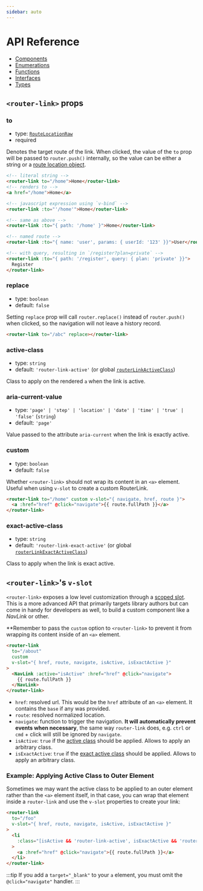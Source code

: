 ```yaml
---
sidebar: auto
---
```


# API Reference

- [Components](./vue-router-variable.md)
- [Enumerations](./vue-router-enum.md)
- [Functions](./vue-router-function.md)
- [Interfaces](./vue-router-interface.md)
- [Types](./vue-router-typealias.md)

## `<router-link>` props

### to

- type: [`RouteLocationRaw`](#routelocationraw)
- required

Denotes the target route of the link. When clicked, the value of the `to` prop will be passed to `router.push()` internally, so the value can be either a string or a [route location object](#routelocationraw).

```html
<!-- literal string -->
<router-link to="/home">Home</router-link>
<!-- renders to -->
<a href="/home">Home</a>

<!-- javascript expression using `v-bind` -->
<router-link :to="'/home'">Home</router-link>

<!-- same as above -->
<router-link :to="{ path: '/home' }">Home</router-link>

<!-- named route -->
<router-link :to="{ name: 'user', params: { userId: '123' }}">User</router-link>

<!-- with query, resulting in `/register?plan=private` -->
<router-link :to="{ path: '/register', query: { plan: 'private' }}">
  Register
</router-link>
```

### replace

- type: `boolean`
- default: `false`

Setting `replace` prop will call `router.replace()` instead of `router.push()` when clicked, so the navigation will not leave a history record.

```html
<router-link to="/abc" replace></router-link>
```

### active-class

- type: `string`
- default: `'router-link-active'` (or global [`routerLinkActiveClass`](#TODO))

Class to apply on the rendered `a` when the link is active.

### aria-current-value

- type: `'page' | 'step' | 'location' | 'date' | 'time' | 'true' | 'false'` (`string`)
- default: `'page'`

Value passed to the attribute `aria-current` when the link is exactly active.

### custom

- type: `boolean`
- default: `false`

Whether `<router-link>` should not wrap its content in an `<a>` element. Useful when using `v-slot` to create a custom RouterLink.

```html
<router-link to="/home" custom v-slot="{ navigate, href, route }">
  <a :href="href" @click="navigate">{{ route.fullPath }}</a>
</router-link>
```

### exact-active-class

- type: `string`
- default: `'router-link-exact-active'` (or global [`routerLinkExactActiveClass`](#TODO))

Class to apply when the link is exact active.

## `<router-link>`'s `v-slot`

`<router-link>` exposes a low level customization through a [scoped slot](https://v3.vuejs.org/guide/component-slots.html#scoped-slots). This is a more advanced API that primarily targets library authors but can come in handy for developers as well, to build a custom component like a _NavLink_ or other.

\*\*Remember to pass the `custom` option to `<router-link>` to prevent it from wrapping its content inside of an `<a>` element.

```html
<router-link
  to="/about"
  custom
  v-slot="{ href, route, navigate, isActive, isExactActive }"
>
  <NavLink :active="isActive" :href="href" @click="navigate">
    {{ route.fullPath }}
  </NavLink>
</router-link>
```

- `href`: resolved url. This would be the `href` attribute of an `<a>` element. It contains the `base` if any was provided.
- `route`: resolved normalized location.
- `navigate`: function to trigger the navigation. **It will automatically prevent events when necessary**, the same way `router-link` does, e.g. `ctrl` or `cmd` + click will still be ignored by `navigate`.
- `isActive`: `true` if the [active class](#active-class) should be applied. Allows to apply an arbitrary class.
- `isExactActive`: `true` if the [exact active class](#exact-active-class) should be applied. Allows to apply an arbitrary class.

### Example: Applying Active Class to Outer Element

Sometimes we may want the active class to be applied to an outer element rather than the `<a>` element itself, in that case, you can wrap that element inside a `router-link` and use the `v-slot` properties to create your link:

```html
<router-link
  to="/foo"
  v-slot="{ href, route, navigate, isActive, isExactActive }"
>
  <li
    :class="[isActive && 'router-link-active', isExactActive && 'router-link-exact-active']"
  >
    <a :href="href" @click="navigate">{{ route.fullPath }}</a>
  </li>
</router-link>
```

:::tip
If you add a `target="_blank"` to your `a` element, you must omit the `@click="navigate"` handler.
:::
